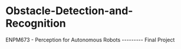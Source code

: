 # Obstacle-Detection-and-Recognition
ENPM673 - Perception for Autonomous Robots --------- Final Project

